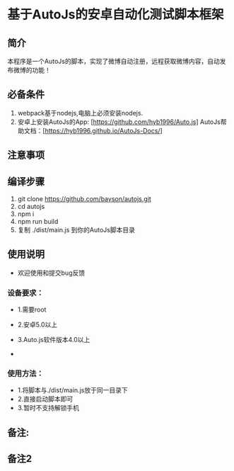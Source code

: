 # 基于AutoJs的安卓自动化测试脚本框架
## 简介
本程序是一个AutoJs的脚本，实现了微博自动注册，远程获取微博内容，自动发布微博的功能！
## 必备条件
1. webpack基于nodejs,电脑上必须安装nodejs.
2. 安卓上安装AutoJs的App: [https://github.com/hyb1996/Auto.js]  AutoJs帮助文档：[https://hyb1996.github.io/AutoJs-Docs/]
## 注意事项
## 编译步骤
1. git clone https://github.com/bayson/autojs.git
2. cd autojs
3. npm i
4. npm run build
5. 复制 ./dist/main.js 到你的AutoJs脚本目录
## 使用说明
* 欢迎使用和提交bug反馈
### 设备要求：
* 1.需要root
* 2.安卓5.0以上
* 3.Auto.js软件版本4.0以上

*
### 使用方法：
* 1.将脚本与./dist/main.js放于同一目录下
* 2.直接启动脚本即可
* 3.暂时不支持解锁手机
## 备注:
## 备注2
